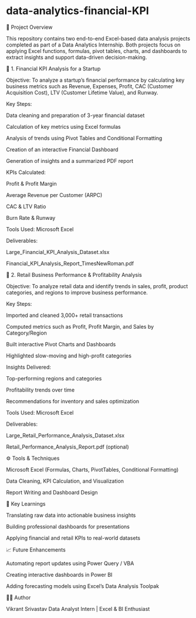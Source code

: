 # data-analytics-financial-KPI
📁 Project Overview

This repository contains two end-to-end Excel-based data analysis projects completed as part of a Data Analytics Internship.
Both projects focus on applying Excel functions, formulas, pivot tables, charts, and dashboards to extract insights and support data-driven decision-making.

🧮 1. Financial KPI Analysis for a Startup

Objective:
To analyze a startup’s financial performance by calculating key business metrics such as Revenue, Expenses, Profit, CAC (Customer Acquisition Cost), LTV (Customer Lifetime Value), and Runway.

Key Steps:

Data cleaning and preparation of 3-year financial dataset

Calculation of key metrics using Excel formulas

Analysis of trends using Pivot Tables and Conditional Formatting

Creation of an interactive Financial Dashboard

Generation of insights and a summarized PDF report

KPIs Calculated:

Profit & Profit Margin

Average Revenue per Customer (ARPC)

CAC & LTV Ratio

Burn Rate & Runway

Tools Used: Microsoft Excel

Deliverables:

Large_Financial_KPI_Analysis_Dataset.xlsx

Financial_KPI_Analysis_Report_TimesNewRoman.pdf

🏪 2. Retail Business Performance & Profitability Analysis

Objective:
To analyze retail data and identify trends in sales, profit, product categories, and regions to improve business performance.

Key Steps:

Imported and cleaned 3,000+ retail transactions

Computed metrics such as Profit, Profit Margin, and Sales by Category/Region

Built interactive Pivot Charts and Dashboards

Highlighted slow-moving and high-profit categories

Insights Delivered:

Top-performing regions and categories

Profitability trends over time

Recommendations for inventory and sales optimization

Tools Used: Microsoft Excel

Deliverables:

Large_Retail_Performance_Analysis_Dataset.xlsx

Retail_Performance_Analysis_Report.pdf (optional)

⚙️ Tools & Techniques

Microsoft Excel (Formulas, Charts, PivotTables, Conditional Formatting)

Data Cleaning, KPI Calculation, and Visualization

Report Writing and Dashboard Design

🧠 Key Learnings

Translating raw data into actionable business insights

Building professional dashboards for presentations

Applying financial and retail KPIs to real-world datasets

📈 Future Enhancements

Automating report updates using Power Query / VBA

Creating interactive dashboards in Power BI

Adding forecasting models using Excel’s Data Analysis Toolpak

👨‍💻 Author

Vikrant Srivastav
Data Analyst Intern | Excel & BI Enthusiast
